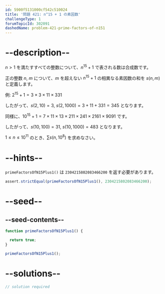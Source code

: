 ```yaml
---
id: 5900f5131000cf542c510024
title: '問題 421: n^15 + 1 の素因数'
challengeType: 1
forumTopicId: 302091
dashedName: problem-421-prime-factors-of-n151
---
```


# --description--

$n > 1$ を満たすすべての整数について、$n^{15} + 1$ で表される数は合成数です。

正の整数 $n$, $m$ について、$m$ を超えない $n^{15} + 1$ の相異なる素因数の和を $s(n, m)$ と定義します。

例: $2^{15} + 1 = 3 × 3 × 11 × 331$

したがって、$s(2, 10) = 3$, $s(2, 1000) = 3 + 11 + 331 = 345$ となります。

同様に、${10}^{15} + 1 = 7 × 11 × 13 × 211 × 241 × 2161 × 9091$ です。

したがって、$s(10, 100) = 31$, $s(10, 1000) = 483$ となります。

$1 ≤ n ≤ {10}^{11}$ のとき、$\sum s(n, {10}^8)$ を求めなさい。

# --hints--

`primeFactorsOfN15Plus1()` は `2304215802083466200` を返す必要があります。

```js
assert.strictEqual(primeFactorsOfN15Plus1(), 2304215802083466200);
```

# --seed--

## --seed-contents--

```js
function primeFactorsOfN15Plus1() {

  return true;
}

primeFactorsOfN15Plus1();
```

# --solutions--

```js
// solution required
```
